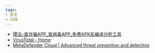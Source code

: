 ```yaml
---
tags:
- 安全
- 扫描
---
```


- [摸瓜-查诈骗APP\_查病毒APP\_免费APK反编译分析工具](https://mogua.co/)
- [VirusTotal - Home](https://www.virustotal.com/)
- [MetaDefender Cloud | Advanced threat prevention and detection](https://metadefender.opswat.com/)